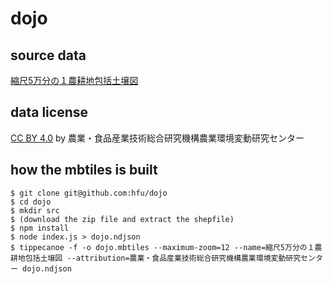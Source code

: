 # dojo

## source data
[縮尺5万分の１農耕地包括土壌図](https://soil-inventory.dc.affrc.go.jp/download5.html)

## data license
[CC BY 4.0](http://creativecommons.org/licenses/by/4.0/) by 農業・食品産業技術総合研究機構農業環境変動研究センター

## how the mbtiles is built
```console
$ git clone git@github.com:hfu/dojo
$ cd dojo
$ mkdir src
$ (download the zip file and extract the shepfile)
$ npm install
$ node index.js > dojo.ndjson
$ tippecanoe -f -o dojo.mbtiles --maximum-zoom=12 --name=縮尺5万分の１農耕地包括土壌図 --attribution=農業・食品産業技術総合研究機構農業環境変動研究センター dojo.ndjson
```
